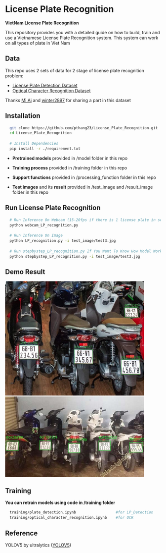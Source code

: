 # License Plate Recognition
**VietNam License Plate Recognition**

This repository provides you with a detailed guide on how to build, train and use a Vietnamese License Plate Recognition system. This system can work on all types of plate in Viet Nam

## Data

This repo uses 2 sets of data for 2 stage of license plate recognition problem:

- [License Plate Detection Dataset](https://drive.google.com/drive/folders/1tY4kXbXt2DvV8viALZ01xVOEOefT4LAS?usp=sharing)
- [Optical Character Recognition Dataset](https://drive.google.com/drive/folders/13rMaHOKVlSpJaLdVrj8u1WMIRl0_q2vb?usp=sharing)

Thanks [Mì Ai](https://www.miai.vn/thu-vien-mi-ai/) and [winter2897](https://github.com/winter2897/Real-time-Auto-License-Plate-Recognition-with-Jetson-Nano/blob/main/doc/dataset.md) for sharing a part in this dataset

## Installation

```bash
  git clone https://github.com/pthang23/License_Plate_Recognition.git
  cd License_Plate_Recognition

  # Install Dependencies
  pip install -r ./requirement.txt
```

- **Pretrained models** provided in /model folder in this repo 

- **Training process** provided in /training folder in this repo

- **Support functions** provided in /processing_function folder in this repo

- **Test images** and its **result** provided in /test_image and /result_image folder in this repo

## Run License Plate Recognition

```bash
  # Run Inference On Webcam (15-20fps if there is 1 license plate in scene)
  python webcam_LP_recognition.py 

  # Run Inference On Image
  python LP_recognition.py -i test_image/test3.jpg

  # Run stepbystep_LP_recognition.py If You Want To Know How Model Work In Each Step
  python stepbystep_LP_recognition.py -i test_image/test3.jpg
```

## Demo Result

<img src="result_image/result4.jpg" alt="Demo1" width="450"/>
<img src="result_image/result5.jpg" alt="Demo2" width="450"/>

## Training

**You can retrain models using code in /training folder**

```bash
  training/plate_detection.ipynb                  #for LP_Detection
  training/optical_character_recognition.ipynb    #for OCR
```

## Reference

YOLOV5 by ultralytics ([YOLOV5](https://github.com/ultralytics/yolov5))
